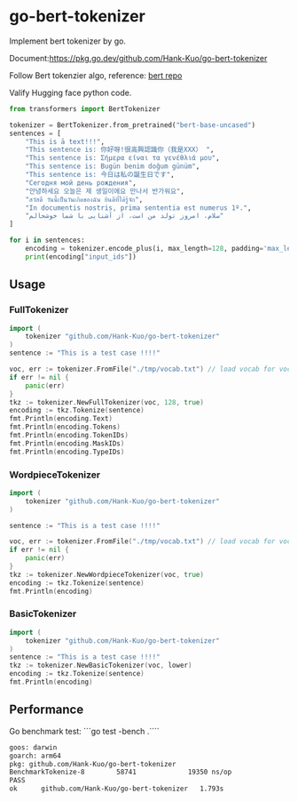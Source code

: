 # go-bert-tokenizer
Implement bert tokenizer by go. 

Document:https://pkg.go.dev/github.com/Hank-Kuo/go-bert-tokenizer

Follow Bert tokenzier algo, reference: [bert repo](https://github.com/google-research/bert)

Valify Hugging face python code. 
```python
from transformers import BertTokenizer

tokenizer = BertTokenizer.from_pretrained("bert-base-uncased")
sentences = [
    "This is ā text!!!",
    "This sentence is: 你好呀!很高興認識你（我是XXX） ",
    "This sentence is: Σήμερα είναι τα γενέθλιά μου",
    "This sentence is: Bugün benim doğum günüm",
    "This sentence is: 今日は私の誕生日です",
    "Сегодня мой день рождения",
    "안녕하세요 오늘은 제 생일이에요 만나서 반가워요",
    "สวัสดี วันนี้เป็นวันเกิดของฉัน ยินดีที่ได้รู้จัก",
    "In documentis nostris, prima sententia est numerus 1º.",
    "سلام، امروز تولد من است، از آشنایی با شما خوشحالم"
]

for i in sentences:
    encoding = tokenizer.encode_plus(i, max_length=128, padding='max_length', truncation=True)
    print(encoding["input_ids"])
```

## Usage

### FullTokenizer
```go
import (
    tokenizer "github.com/Hank-Kuo/go-bert-tokenizer"
)
sentence := "This is a test case !!!!"

voc, err := tokenizer.FromFile("./tmp/vocab.txt") // load vocab for vocab file 
if err != nil {
    panic(err)
}
tkz := tokenizer.NewFullTokenizer(voc, 128, true) 
encoding := tkz.Tokenize(sentence)
fmt.Println(encoding.Text)
fmt.Println(encoding.Tokens)
fmt.Println(encoding.TokenIDs)
fmt.Println(encoding.MaskIDs)
fmt.Println(encoding.TypeIDs)
```


### WordpieceTokenizer
```go
import (
    tokenizer "github.com/Hank-Kuo/go-bert-tokenizer"
)

sentence := "This is a test case !!!!"

voc, err := tokenizer.FromFile("./tmp/vocab.txt") // load vocab for vocab file 
if err != nil {
    panic(err)
}
tkz := tokenizer.NewWordpieceTokenizer(voc, true) 
encoding := tkz.Tokenize(sentence)
fmt.Println(encoding)

```

### BasicTokenizer
```go
import (
    tokenizer "github.com/Hank-Kuo/go-bert-tokenizer"
)
sentence := "This is a test case !!!!"
tkz := tokenizer.NewBasicTokenizer(voc, lower) 
encoding := tkz.Tokenize(sentence)
fmt.Println(encoding)
```




## Performance
Go benchmark test: ```go test -bench .````

```bash
goos: darwin
goarch: arm64
pkg: github.com/Hank-Kuo/go-bert-tokenizer
BenchmarkTokenize-8        58741             19350 ns/op
PASS
ok      github.com/Hank-Kuo/go-bert-tokenizer   1.793s
```